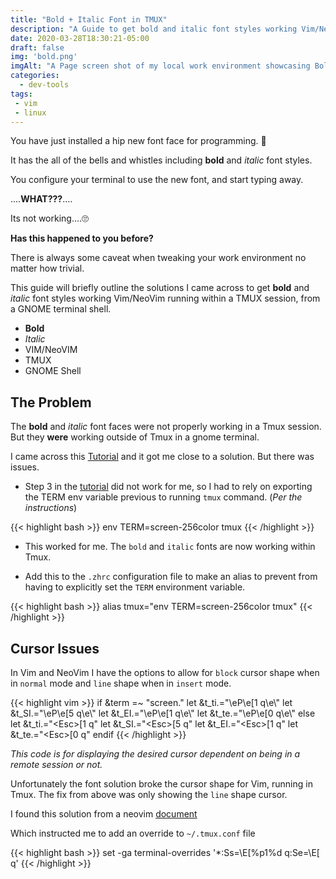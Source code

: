 ```yaml
---
title: "Bold + Italic Font in TMUX"
description: "A Guide to get bold and italic font styles working Vim/NeoVim running within a TMUX session, from a GNOME terminal shell."
date: 2020-03-28T18:30:21-05:00
draft: false
img: 'bold.png'
imgAlt: "A Page screen shot of my local work environment showcasing Bold and Italic fonts"
categories:
  - dev-tools
tags:
 - vim
 - linux
---
```


You have just installed a hip new font face for programming. 🤙

It has the all of the bells and whistles including **bold** and *italic* font styles.

You configure your terminal to use the new font, and start typing away.

....**WHAT???**....

Its not working....🙄

**Has this happened to you before?**

There is always some caveat when tweaking your work environment no matter how trivial.

This guide will briefly outline the solutions I came across to get **bold** and
*italic* font styles working Vim/NeoVim running within a TMUX session, from a
GNOME terminal shell.

  -  **Bold**
  -  *Italic*
  -  VIM/NeoVIM
  -  TMUX
  -  GNOME Shell

The Problem
-----------

The **bold** and *italic* font faces were not properly working in a Tmux
session. But they __were__ working outside of Tmux in a gnome terminal.

I came across this
[Tutorial](https://gist.github.com/gutoyr/4192af1aced7a1b555df06bd3781a722) and
it got me close to a solution. But there was issues.

- Step 3 in the
  [tutorial](https://gist.github.com/gutoyr/4192af1aced7a1b555df06bd3781a722)
  did not work for me, so I had to rely on exporting the TERM env variable
  previous to running `tmux` command. (*Per the instructions*)

{{< highlight bash >}}
env TERM=screen-256color tmux
{{< /highlight >}}

- This worked for me. The `bold` and `italic` fonts are now working within Tmux.

- Add this to the `.zhrc` configuration file to make an alias to prevent from
  having to explicitly set the `TERM` environment variable.

{{< highlight bash >}}
alias tmux="env TERM=screen-256color tmux"
{{< /highlight >}}

Cursor Issues
------------------

In Vim and NeoVim I have the options to allow for `block` cursor shape when in
`normal` mode and `line` shape when in `insert` mode.

{{< highlight vim >}}
if &term =~ "screen."
   let &t_ti.="\eP\e[1 q\e\\"
   let &t_SI.="\eP\e[5 q\e\\"
   let &t_EI.="\eP\e[1 q\e\\"
   let &t_te.="\eP\e[0 q\e\\"
else
   let &t_ti.="\<Esc>[1 q"
   let &t_SI.="\<Esc>[5 q"
   let &t_EI.="\<Esc>[1 q"
   let &t_te.="\<Esc>[0 q"
endif
{{< /highlight >}}

*This code is for displaying the desired cursor dependent on being in a remote
session or not.*

Unfortunately the font solution broke the cursor shape for Vim, running in
Tmux.   The fix from above was only showing the `line` shape cursor.

I found this solution from a neovim [ document ]( https://neovim.io/doc/user/term.html#tui-cursor-shape )

Which instructed me to add an override to `~/.tmux.conf` file

{{< highlight bash >}}
set -ga terminal-overrides '*:Ss=\E[%p1%d q:Se=\E[ q'
{{< /highlight >}}
